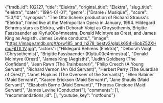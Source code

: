 {"tmdb_id": 102127, "title": "Elektra", "original_title": "Elektra", "slug_title": "elektra", "date": "1994-01-01", "genre": ["Drame / Musique"], "score": "5.3/10", "synopsis": "The Otto Schenk production of Richard Strauss's \"Elektra\", filmed live at the Metropolitan Opera in January, 1994. Hildegard Behrens stars as Elektra, with Deborah Voigt as Chrysothemis, Brigitte Fassbaender as Klyt\u00e4mnestra, Donald McIntyre as Orest, and James King as Aegisth. James Levine conducts.", "image": "https://image.tmdb.org/t/p/w185_and_h278_bestv2/gIqLk6S4H6pbZ52XHmuFjITIL1V.jpg", "actors": ["Hildegard Behrens (Elektra)", "Deborah Voigt (Chrysothemis)", "Brigitte Fassbaender (Klyt\u00e4mnestra)", "Donald McIntyre (Orest)", "James King (Aegisth)", "Judith Goldberg (The Confidant)", "Jean Rawn (The Trainbearer)", "Philip Creech (A Young Servant)", "Richard Vernon (An Old Servant)", "Herbert Perry (The Guardian of Orest)", "Janet Hopkins (The Overseer of the Servants)", "Ellen Rabiner (Maid Servant)", "Kaaren Erickson (Maid Servant)", "Jane Shaulis (Maid Servant)", "Elizabeth Byrne (Maid Servant)", "Theresa Cincione (Maid Servant)", "James Levine (Conductor)"], "comments": [], "recommandations_id": [], "youtube_key": "notfound"}
